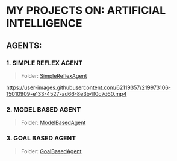 # MY PROJECTS ON: ARTIFICIAL INTELLIGENCE
## AGENTS:
### 1. SIMPLE REFLEX AGENT
> Folder: [SimpleReflexAgent](https://github.com/EdinsonUwU/ARTIFICIAL_INTELLIGENCE/tree/main/SimpleReflexAgent)
<!---->
https://user-images.githubusercontent.com/62119357/219973106-15010909-e133-4527-ad66-8e3b4f0c7d60.mp4
<!---->
### 2. MODEL BASED AGENT
> Folder: [ModelBasedAgent](https://github.com/EdinsonUwU/ARTIFICIAL_INTELLIGENCE/tree/main/ModelBasedAgent)
<!---->

<!---->
### 3. GOAL BASED AGENT
> Folder: [GoalBasedAgent](https://github.com/EdinsonUwU/ARTIFICIAL_INTELLIGENCE/tree/main/GoalBasedAgent)
<!---->

<!---->